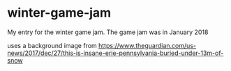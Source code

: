 # winter-game-jam
My entry for the winter game jam. The game jam was in January 2018

uses a background image from 
https://www.theguardian.com/us-news/2017/dec/27/this-is-insane-erie-pennsylvania-buried-under-13m-of-snow
